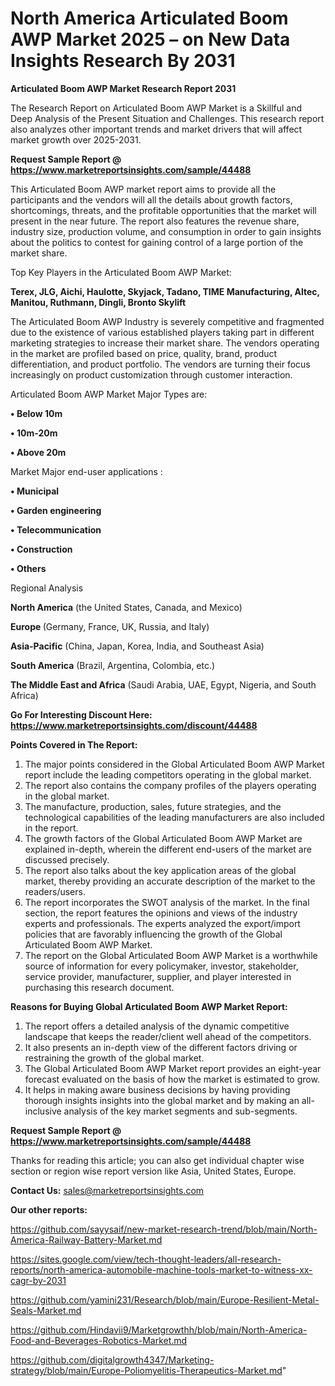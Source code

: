 # North America Articulated Boom AWP Market 2025 – on New Data Insights Research By 2031

<strong>Articulated Boom AWP Market Research Report 2031</strong>

The Research Report on Articulated Boom AWP Market is a Skillful and Deep Analysis of the Present Situation and Challenges. This research report also analyzes other important trends and market drivers that will affect market growth over 2025-2031.

<strong>Request Sample Report @ <a href=https://www.marketreportsinsights.com/sample/44488>https://www.marketreportsinsights.com/sample/44488</a></strong>

This Articulated Boom AWP market report aims to provide all the participants and the vendors will all the details about growth factors, shortcomings, threats, and the profitable opportunities that the market will present in the near future. The report also features the revenue share, industry size, production volume, and consumption in order to gain insights about the politics to contest for gaining control of a large portion of the market share.

Top Key Players in the Articulated Boom AWP Market:

<strong>Terex, JLG, Aichi, Haulotte, Skyjack, Tadano, TIME Manufacturing, Altec, Manitou, Ruthmann, Dingli, Bronto Skylift</strong>

The Articulated Boom AWP Industry is severely competitive and fragmented due to the existence of various established players taking part in different marketing strategies to increase their market share. The vendors operating in the market are profiled based on price, quality, brand, product differentiation, and product portfolio. The vendors are turning their focus increasingly on product customization through customer interaction.

Articulated Boom AWP Market Major Types are:

<strong>•  Below 10m

•  10m-20m

•  Above 20m</strong>

Market Major end-user applications :

<strong>•  Municipal

•  Garden engineering

•  Telecommunication

•  Construction

•  Others</strong>

Regional Analysis

</u><strong><b>North America</b></strong> (the United States, Canada, and Mexico)

<strong><b>Europe </b></strong>(Germany, France, UK, Russia, and Italy)

<strong><b>Asia-Pacific</b></strong> (China, Japan, Korea, India, and Southeast Asia)

<strong><b>South America</b></strong> (Brazil, Argentina, Colombia, etc.)

<strong><b>The Middle East and Africa</b></strong> (Saudi Arabia, UAE, Egypt, Nigeria, and South Africa)

<strong>Go For Interesting Discount Here: <a href=https://www.marketreportsinsights.com/discount/44488>https://www.marketreportsinsights.com/discount/44488</a></strong>

<strong>Points Covered in The Report:</strong>
<ol>
  <li>The major points considered in the Global Articulated Boom AWP Market report include the leading competitors operating in the global market.</li>
  <li>The report also contains the company profiles of the players operating in the global market.</li>
  <li>The manufacture, production, sales, future strategies, and the technological capabilities of the leading manufacturers are also included in the report.</li>
  <li>The growth factors of the Global Articulated Boom AWP Market are explained in-depth, wherein the different end-users of the market are discussed precisely.</li>
  <li>The report also talks about the key application areas of the global market, thereby providing an accurate description of the market to the readers/users.</li>
  <li>The report incorporates the SWOT analysis of the market. In the final section, the report features the opinions and views of the industry experts and professionals. The experts analyzed the export/import policies that are favorably influencing the growth of the Global Articulated Boom AWP Market.</li>
  <li>The report on the Global Articulated Boom AWP Market is a worthwhile source of information for every policymaker, investor, stakeholder, service provider, manufacturer, supplier, and player interested in purchasing this research document.</li>
</ol>
<strong>Reasons for Buying Global Articulated Boom AWP Market Report:</strong>

<ol>
  <li>The report offers a detailed analysis of the dynamic competitive landscape that keeps the reader/client well ahead of the competitors.</li>
  <li>It also presents an in-depth view of the different factors driving or restraining the growth of the global market.</li>
  <li>The Global Articulated Boom AWP Market report provides an eight-year forecast evaluated on the basis of how the market is estimated to grow.</li>
  <li>It helps in making aware business decisions by having providing thorough insights insights into the global market and by making an all-inclusive analysis of the key market segments and sub-segments.</li>
</ol>
<strong>Request Sample Report @ <a href=https://www.marketreportsinsights.com/sample/44488>https://www.marketreportsinsights.com/sample/44488</a></strong>


Thanks for reading this article; you can also get individual chapter wise section or region wise report version like Asia, United States, Europe.

<strong>Contact Us:</strong>
sales@marketreportsinsights.com

<strong>Our other reports:</strong>

<a href=https://github.com/sayysaif/new-market-research-trend/blob/main/North-America-Railway-Battery-Market.md>https://github.com/sayysaif/new-market-research-trend/blob/main/North-America-Railway-Battery-Market.md</a>

<a href=https://sites.google.com/view/tech-thought-leaders/all-research-reports/north-america-automobile-machine-tools-market-to-witness-xx-cagr-by-2031>https://sites.google.com/view/tech-thought-leaders/all-research-reports/north-america-automobile-machine-tools-market-to-witness-xx-cagr-by-2031</a>

<a href=https://github.com/yamini231/Research/blob/main/Europe-Resilient-Metal-Seals-Market.md>https://github.com/yamini231/Research/blob/main/Europe-Resilient-Metal-Seals-Market.md</a>

<a href=https://github.com/Hindavii9/Marketgrowthh/blob/main/North-America-Food-and-Beverages-Robotics-Market.md>https://github.com/Hindavii9/Marketgrowthh/blob/main/North-America-Food-and-Beverages-Robotics-Market.md</a>

<a href=https://github.com/digitalgrowth4347/Marketing-strategy/blob/main/Europe-Poliomyelitis-Therapeutics-Market.md>https://github.com/digitalgrowth4347/Marketing-strategy/blob/main/Europe-Poliomyelitis-Therapeutics-Market.md</a>"
